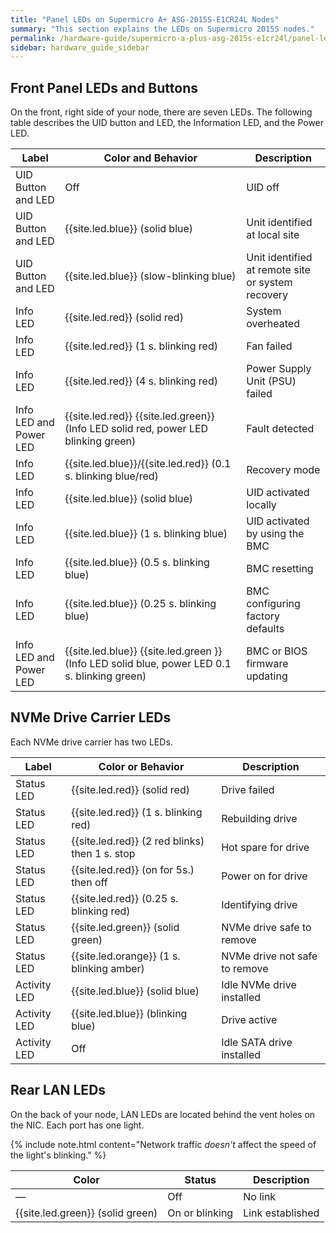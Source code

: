 ```yaml
---
title: "Panel LEDs on Supermicro A+ ASG-2015S-E1CR24L Nodes"
summary: "This section explains the LEDs on Supermicro 2015S nodes."
permalink: /hardware-guide/supermicro-a-plus-asg-2015s-e1cr24l/panel-leds.html
sidebar: hardware_guide_sidebar
---
```


## Front Panel LEDs and Buttons

On the front, right side of your node, there are seven LEDs. The following table describes the UID button and LED, the Information LED, and the Power LED.

| Label                  | Color and Behavior     | Description                                 |
| ---------------------- | ---------------------- | ------------------------------------------- |
| UID Button and LED     | Off                                       | UID off                                           |
| UID Button and LED     | {{site.led.blue}} (solid blue)            | Unit identified at local site                     |
| UID Button and LED     | {{site.led.blue}} (slow-blinking blue)    | Unit identified at remote site or system recovery |
| Info LED        | {{site.led.red}} (solid red)              | System overheated                                 |
| Info LED        | {{site.led.red}} (1 s. blinking red)      | Fan failed                                        |
| Info LED        | {{site.led.red}} (4 s. blinking red)      | Power Supply Unit (PSU) failed                    |
| Info LED and Power LED | {{site.led.red}} {{site.led.green}} (Info LED solid red, power LED blinking green) | Fault detected | 
| Info LED        | {{site.led.blue}}/{{site.led.red}} (0.1 s. blinking blue/red) | Recovery mode |
| Info LED        | {{site.led.blue}} (solid blue)            | UID activated locally                             |
| Info LED        | {{site.led.blue}} (1 s. blinking blue)    | UID activated by using the BMC                    |
| Info LED        | {{site.led.blue}} (0.5 s. blinking blue)  | BMC resetting                                     |
| Info LED        | {{site.led.blue}} (0.25 s. blinking blue) | BMC configuring factory defaults                  |
| Info LED and Power LED | {{site.led.blue}} {{site.led.green }} (Info LED solid blue, power LED 0.1 s. blinking green) | BMC or BIOS firmware updating |


## NVMe Drive Carrier LEDs

Each NVMe drive carrier has two LEDs.

| Label                  | Color or Behavior                          | Description                         |
| ---------------------- | ------------------------------------------ | ----------------------------------- |
| Status LED             | {{site.led.red}} (solid red)               | Drive failed                        |
| Status LED             | {{site.led.red}} (1 s. blinking red)       | Rebuilding drive                    |
| Status LED             | {{site.led.red}} (2 red blinks) then 1 s. stop | Hot spare for drive                 |
| Status LED             | {{site.led.red}} (on for 5s.) then off    | Power on for drive                  |
| Status LED             | {{site.led.red}} (0.25 s. blinking red)    | Identifying drive                   |
| Status LED             | {{site.led.green}} (solid green)           | NVMe drive safe to remove           |
| Status LED             | {{site.led.orange}} (1 s. blinking amber)  | NVMe drive not safe to remove       |
| Activity LED           | {{site.led.blue}} (solid blue)             | Idle NVMe drive installed           |
| Activity LED           | {{site.led.blue}} (blinking blue)          | Drive active                        |
| Activity LED           | Off                                        | Idle SATA drive installed           |


## Rear LAN LEDs

On the back of your node, LAN LEDs are located behind the vent holes on the NIC. Each port has one light.

{% include note.html content="Network traffic *doesn't* affect the speed of the light's blinking." %}

| Color            | Status             | Description      |
| ---------------- | ------------------ | ---------------- |
| &#8212;          | Off                | No link          |
| {{site.led.green}} (solid green) | On or blinking     | Link established |
